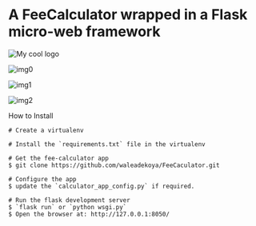 # A FeeCalculator wrapped in a Flask micro-web framework

<img src="https://github.com/waleadekoya/FeeCalculator/tree/master/LendableProject/calculator_app/static/css/FeeCalculatorScreenshot.pn" alt="My cool logo"/>

![img0](https://github.com/waleadekoya/FeeCalculator/tree/master/LendableProject/calculator_app/static/css/FeeCalculatorScreenshot.png)

![img1](https://github.com/waleadekoya/FeeCalculator/tree/master/LendableProject/calculator_app/static/css/FeeCalculatorScreenshot2.png)

![img2](https://github.com/waleadekoya/FeeCalculator/tree/master/LendableProject/calculator_app/static/css/FeeCalculatorScreenshot3.png)

How to Install
````
# Create a virtualenv

# Install the `requirements.txt` file in the virtualenv

# Get the fee-calculator app
$ git clone https://github.com/waleadekoya/FeeCaculator.git

# Configure the app
$ update the `calculator_app_config.py` if required.

# Run the flask development server
$ `flask run` or `python wsgi.py`
$ Open the browser at: http://127.0.0.1:8050/
